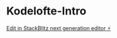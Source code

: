 # Kodelofte-Intro

[Edit in StackBlitz next generation editor ⚡️](https://stackblitz.com/~/github.com/CC3636-IV/Kodelofte-Intro)
